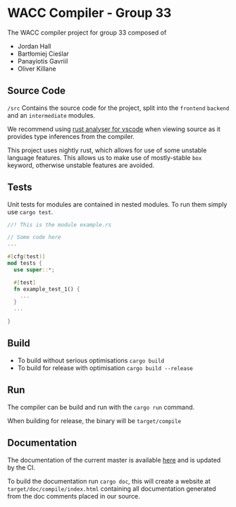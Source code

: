 # WACC Compiler - Group 33
The WACC compiler project for group 33 composed of
- Jordan Hall
- Bartłomiej Cieślar
- Panayiotis Gavriil
- Oliver Killane

## Source Code
`/src` Contains the source code for the project, split into the `frontend` `backend` and 
an `intermediate` modules.

We recommend using [rust analyser for vscode](https://marketplace.visualstudio.com/items?itemName=matklad.rust-analyzer)
when viewing source as it provides type inferences from the compiler.

This project uses nightly rust, which allows for use of some unstable language 
features. This allows us to make use of mostly-stable `box` keyword, otherwise 
unstable features are avoided.

## Tests

Unit tests for modules are contained in nested modules. To run them simply use `cargo test`.
```rust
//! This is the module example.rs

// Some code here
...

#[cfg(test)]
mod tests {
  use super::*;

  #[test]
  fn example_test_1() {
    ...
  }
  ...

}
```

## Build
- To build without serious optimisations `cargo build`
- To build for release with optimisation `cargo build --release`

## Run
The compiler can be build and run with the `cargo run` command. 

When building for release, the binary will be `target/compile`

## Documentation
The documentation of the current master is available [here](https://lab2122_spring.pages.doc.ic.ac.uk/WACC_33) and is updated by the CI.

To build the documentation run `cargo doc`, this will create a website at 
`target/doc/compile/index.html` containing all documentation generated from 
the doc comments placed in our source.
